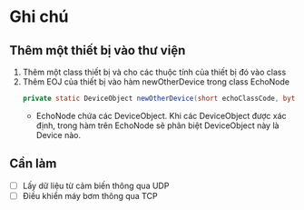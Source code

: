 # Ghi chú
## Thêm một thiết bị vào thư viện
1. Thêm một class thiết bị và cho các thuộc tính của thiết bị đó vào class
2. Thêm EOJ của thiết bị vào hàm newOtherDevice trong class EchoNode      
   ```java
   private static DeviceObject newOtherDevice(short echoClassCode, byte instanceCode)
   ```
   * EchoNode chứa các DeviceObject. Khi các DeviceObject được xác định, trong hàm trên EchoNode sẽ phân biệt DeviceObject này là Device nào.

## Cần làm
- [ ] Lấy dữ liệu từ cảm biến thông qua UDP
- [ ] Điều khiển máy bơm thông qua TCP